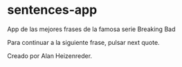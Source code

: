 # sentences-app
App de las mejores frases de la famosa serie Breaking Bad

Para continuar a la siguiente frase, pulsar next quote.

Creado por Alan Heizenreder.
